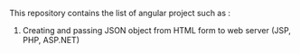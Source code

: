 This repository contains the list of angular project such as :
1) Creating and passing JSON object from HTML form to web server (JSP, PHP, ASP.NET)
